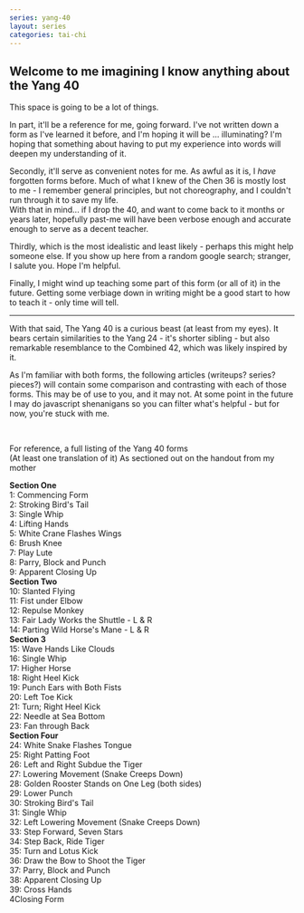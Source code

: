 ```yaml
---
series: yang-40
layout: series
categories: tai-chi
---
```


## Welcome to me imagining I know anything about the Yang 40

This space is going to be a lot of things.

In part, it'll be a reference for me, going forward. I've not written down a form as I've learned it before, and I'm hoping it will be ... illuminating? I'm hoping that something about having to put my experience into words will deepen my understanding of it.

Secondly, it'll serve as convenient notes for me. As awful as it is, I _have_ forgotten forms before. Much of what I knew of the Chen 36 is mostly lost to me - I remember general principles, but not choreography, and I couldn't run through it to save my life.  
With that in mind... if I drop the 40, and want to come back to it months or years later, hopefully past-me will have been verbose enough and accurate enough to serve as a decent teacher.

Thirdly, which is the most idealistic and least likely - perhaps this might help someone else. If you show up here from a random google search; stranger, I salute you. Hope I'm helpful.

Finally, I might wind up teaching some part of this form (or all of it) in the future. Getting some verbiage down in writing might be a good start to how to teach it - only time will tell.

<hr>

With that said, The Yang 40 is a curious beast (at least from my eyes). It bears certain similarities to the Yang 24 - it's shorter sibling - but also remarkable resemblance to the Combined 42, which was likely inspired by it.

As I'm familiar with both forms, the following articles (writeups? series? pieces?) will contain some comparison and contrasting with each of those forms. This may be of use to you, and it may not. At some point in the future I may do javascript shenanigans so you can filter what's helpful - but for now, you're stuck with me.

<br>

For reference, a full listing of the Yang 40 forms  
(At least one translation of it)
As sectioned out on the handout from my mother

**Section One**  
1: Commencing Form  
2: Stroking Bird's Tail  
3: Single Whip  
4: Lifting Hands  
5: White Crane Flashes Wings  
6: Brush Knee  
7: Play Lute  
8: Parry, Block and Punch  
9: Apparent Closing Up  
**Section Two**  
10: Slanted Flying  
11: Fist under Elbow  
12: Repulse Monkey  
13: Fair Lady Works the Shuttle - L & R  
14: Parting Wild Horse's Mane - L & R  
**Section 3**  
15: Wave Hands Like Clouds  
16: Single Whip  
17: Higher Horse  
18: Right Heel Kick  
19: Punch Ears with Both Fists  
20: Left Toe Kick  
21: Turn; Right Heel Kick  
22: Needle at Sea Bottom  
23: Fan through Back  
**Section Four**  
24: White Snake Flashes Tongue  
25: Right Patting Foot  
26: Left and Right Subdue the Tiger  
27: Lowering Movement (Snake Creeps Down)  
28: Golden Rooster Stands on One Leg (both sides)  
29: Lower Punch  
30: Stroking Bird's Tail  
31: Single Whip  
32: Left Lowering Movement (Snake Creeps Down)  
33: Step Forward, Seven Stars  
34: Step Back, Ride Tiger  
35: Turn and Lotus Kick  
36: Draw the Bow to Shoot the Tiger  
37: Parry, Block and Punch  
38: Apparent Closing Up  
39: Cross Hands  
4Closing Form